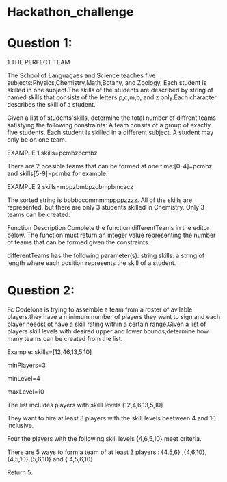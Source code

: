 # Hackathon_challenge 

# Question 1: 

1.THE PERFECT TEAM

The School of Languagaes and Science teaches five subjects:Physics,Chemistry,Math,Botany, and Zoology, Each student is skilled in one subject.The skills of the students are described by string of named skills that consists of the letters p,c,m,b, and z only.Each character describes the skill of a student.
 
  Given a list of students'skills, determine the total number of diffrent teams satisfying the following constraints:
 A team consits of a group of exactly five students.
 Each student is skilled in a different subject.
 A student may only be on one team.  
 
  EXAMPLE 1
 skills=pcmbzpcmbz
  
  There are 2 possible teams that can be formed at one time:[0-4]=pcmbz and skills[5-9]=pcmbz for example.

  EXAMPLE 2
 skills=mppzbmbpzcbmpbmczcz

The sorted string is bbbbcccmmmmppppzzzz. All of the skills are represented, but there are only 3 students skilled in Chemistry. Only 3 teams can be created.

  Function Description
 Complete the function differentTeams in the editor below. The function must return an integer value representing the number of teams that can be formed given the constraints.

differentTeams has the following parameter(s):
     string skills: a string of length where each position represents the skill of  a student. 

# Question 2: 

Fc Codelona is trying to assemble a team from a roster of avilable players.they have a minimum number of players they want to sign and each player needst ot have a skill rating within a certain range.Given a list of players skill levels with desired upper and lower bounds,determine how many teams can be created from the list. 

Example: 
skills=[12,46,13,5,10] 

minPlayers=3 

minLevel=4 

maxLevel=10 

The list includes players with skilll levels 
[12,4,6,13,5,10] 

They want to hire at least 3 players with the skill levels.beetween 4 and 10 inclusive. 

Four the players with the following skill levels {4,6,5,10} meet criteria. 

There are 5 ways to form a team of at least 3 players : {4,5,6} ,{4,6,10},{4,5,10},{5,6,10} and { 4,5,6,10} 

Return 5.



